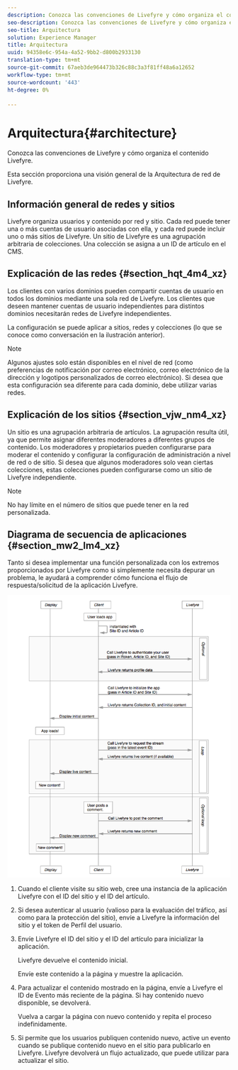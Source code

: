 ```yaml
---
description: Conozca las convenciones de Livefyre y cómo organiza el contenido Livefyre.
seo-description: Conozca las convenciones de Livefyre y cómo organiza el contenido Livefyre.
seo-title: Arquitectura
solution: Experience Manager
title: Arquitectura
uuid: 94358e6c-954a-4a52-9bb2-d800b2933130
translation-type: tm+mt
source-git-commit: 67aeb3de964473b326c88c3a3f81ff48a6a12652
workflow-type: tm+mt
source-wordcount: '443'
ht-degree: 0%

---
```



# Arquitectura{#architecture}

Conozca las convenciones de Livefyre y cómo organiza el contenido Livefyre.

Esta sección proporciona una visión general de la Arquitectura de red de Livefyre.

## Información general de redes y sitios

Livefyre organiza usuarios y contenido por red y sitio. Cada red puede tener una o más cuentas de usuario asociadas con ella, y cada red puede incluir uno o más sitios de Livefyre. Un sitio de Livefyre es una agrupación arbitraria de colecciones. Una colección se asigna a un ID de artículo en el CMS.

## Explicación de las redes {#section_hqt_4m4_xz}

Los clientes con varios dominios pueden compartir cuentas de usuario en todos los dominios mediante una sola red de Livefyre. Los clientes que deseen mantener cuentas de usuario independientes para distintos dominios necesitarán redes de Livefyre independientes.

La configuración se puede aplicar a sitios, redes y colecciones (lo que se conoce como conversación en la ilustración anterior).

>[!NOTE]
>
>Algunos ajustes solo están disponibles en el nivel de red (como preferencias de notificación por correo electrónico, correo electrónico de la dirección y logotipos personalizados de correo electrónico). Si desea que esta configuración sea diferente para cada dominio, debe utilizar varias redes.

## Explicación de los sitios {#section_vjw_nm4_xz}

Un sitio es una agrupación arbitraria de artículos. La agrupación resulta útil, ya que permite asignar diferentes moderadores a diferentes grupos de contenido. Los moderadores y propietarios pueden configurarse para moderar el contenido y configurar la configuración de administración a nivel de red o de sitio. Si desea que algunos moderadores solo vean ciertas colecciones, estas colecciones pueden configurarse como un sitio de Livefyre independiente.

>[!NOTE]
>
>No hay límite en el número de sitios que puede tener en la red personalizada.

## Diagrama de secuencia de aplicaciones {#section_mw2_lm4_xz}

Tanto si desea implementar una función personalizada con los extremos proporcionados por Livefyre como si simplemente necesita depurar un problema, le ayudará a comprender cómo funciona el flujo de respuesta/solicitud de la aplicación Livefyre.

![](assets/appsequencediagram.png)

1. Cuando el cliente visite su sitio web, cree una instancia de la aplicación Livefyre con el ID del sitio y el ID del artículo.
1. Si desea autenticar al usuario (valioso para la evaluación del tráfico, así como para la protección del sitio), envíe a Livefyre la información del sitio y el token de Perfil del usuario.
1. Envíe Livefyre el ID del sitio y el ID del artículo para inicializar la aplicación.

   Livefyre devuelve el contenido inicial.

   Envíe este contenido a la página y muestre la aplicación.

1. Para actualizar el contenido mostrado en la página, envíe a Livefyre el ID de Evento más reciente de la página. Si hay contenido nuevo disponible, se devolverá.

   Vuelva a cargar la página con nuevo contenido y repita el proceso indefinidamente.

1. Si permite que los usuarios publiquen contenido nuevo, active un evento cuando se publique contenido nuevo en el sitio para publicarlo en Livefyre. Livefyre devolverá un flujo actualizado, que puede utilizar para actualizar el sitio.
